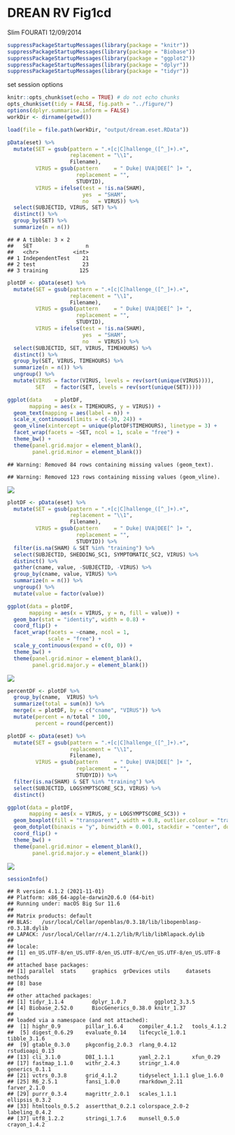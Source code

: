 DREAN RV Fig1cd
================
Slim FOURATI
12/09/2014

``` r
suppressPackageStartupMessages(library(package = "knitr"))
suppressPackageStartupMessages(library(package = "Biobase"))
suppressPackageStartupMessages(library(package = "ggplot2"))
suppressPackageStartupMessages(library(package = "dplyr"))
suppressPackageStartupMessages(library(package = "tidyr"))
```

set session options

``` r
knitr::opts_chunk$set(echo = TRUE) # do not echo chunks
opts_chunk$set(tidy = FALSE, fig.path = "../figure/")
options(dplyr.summarise.inform = FALSE)
workDir <- dirname(getwd())
```

``` r
load(file = file.path(workDir, "output/dream.eset.RData"))
```

``` r
pData(eset) %>%
  mutate(SET = gsub(pattern = ".+[c|C]hallenge_([^_]+).+",
                    replacement = "\\1",
                    Filename),
         VIRUS = gsub(pattern     = " Duke| UVA|DEE[^ ]+ ", 
                      replacement = "",
                      STUDYID),
         VIRUS = ifelse(test = !is.na(SHAM),
                        yes  = "SHAM",
                        no   = VIRUS)) %>%
  select(SUBJECTID, VIRUS, SET) %>%
  distinct() %>%
  group_by(SET) %>%
  summarize(n = n())
```

    ## # A tibble: 3 × 2
    ##   SET                 n
    ##   <chr>           <int>
    ## 1 IndependentTest    21
    ## 2 test               23
    ## 3 training          125

``` r
plotDF <- pData(eset) %>%
  mutate(SET = gsub(pattern = ".+[c|C]hallenge_([^_]+).+",
                    replacement = "\\1",
                    Filename),
         VIRUS = gsub(pattern     = " Duke| UVA|DEE[^ ]+ ", 
                      replacement = "",
                      STUDYID),
         VIRUS = ifelse(test = !is.na(SHAM),
                        yes  = "SHAM",
                        no   = VIRUS)) %>% 
  select(SUBJECTID, SET, VIRUS, TIMEHOURS) %>%
  distinct() %>%
  group_by(SET, VIRUS, TIMEHOURS) %>%
  summarize(n = n()) %>%
  ungroup() %>%
  mutate(VIRUS = factor(VIRUS, levels = rev(sort(unique(VIRUS)))),
         SET   = factor(SET, levels = rev(sort(unique(SET)))))

ggplot(data    = plotDF,
       mapping = aes(x = TIMEHOURS, y = VIRUS)) +
  geom_text(mapping = aes(label = n)) +
  scale_x_continuous(limits = c(-30, 24)) +
  geom_vline(xintercept = unique(plotDF$TIMEHOURS), linetype = 3) +
  facet_wrap(facets = ~SET, ncol = 1, scale = "free") +
  theme_bw() +
  theme(panel.grid.major = element_blank(),
        panel.grid.minor = element_blank())
```

    ## Warning: Removed 84 rows containing missing values (geom_text).

    ## Warning: Removed 123 rows containing missing values (geom_vline).

![](../figure/plot-fig1c-1.png)<!-- -->

``` r
plotDF <- pData(eset) %>%
  mutate(SET = gsub(pattern = ".+[c|C]hallenge_([^_]+).+",
                    replacement = "\\1",
                    Filename),
         VIRUS = gsub(pattern     = " Duke| UVA|DEE[^ ]+ ", 
                      replacement = "",
                      STUDYID)) %>%
  filter(is.na(SHAM) & SET %in% "training") %>%
  select(SUBJECTID, SHEDDING_SC1, SYMPTOMATIC_SC2, VIRUS) %>%
  distinct() %>%
  gather(cname, value, -SUBJECTID, -VIRUS) %>%
  group_by(cname, value, VIRUS) %>%
  summarize(n = n()) %>%
  ungroup() %>%
  mutate(value = factor(value))

ggplot(data = plotDF,
       mapping = aes(x = VIRUS, y = n, fill = value)) +
  geom_bar(stat = "identity", width = 0.8) +
  coord_flip() +
  facet_wrap(facets = ~cname, ncol = 1,
             scale = "free") +
  scale_y_continuous(expand = c(0, 0)) +
  theme_bw() +
  theme(panel.grid.minor = element_blank(),
        panel.grid.major.y = element_blank())
```

![](../figure/plot-fig1d-sc1-sc2-1.png)<!-- -->

``` r
percentDF <- plotDF %>%
  group_by(cname,  VIRUS) %>%
  summarize(total = sum(n)) %>%
  merge(x = plotDF, by = c("cname", "VIRUS")) %>%
  mutate(percent = n/total * 100,
         percent = round(percent))
```

``` r
plotDF <- pData(eset) %>%
  mutate(SET = gsub(pattern = ".+[c|C]hallenge_([^_]+).+",
                    replacement = "\\1",
                    Filename),
         VIRUS = gsub(pattern     = " Duke| UVA|DEE[^ ]+ ", 
                      replacement = "",
                      STUDYID)) %>%
  filter(is.na(SHAM) & SET %in% "training") %>%
  select(SUBJECTID, LOGSYMPTSCORE_SC3, VIRUS) %>%
  distinct()

ggplot(data = plotDF,
       mapping = aes(x = VIRUS, y = LOGSYMPTSCORE_SC3)) +
  geom_boxplot(fill = "transparent", width = 0.8, outlier.colour = "transparent") +
  geom_dotplot(binaxis = "y", binwidth = 0.001, stackdir = "center", dotsize = 20) +
  coord_flip() +
  theme_bw() +
  theme(panel.grid.minor = element_blank(),
        panel.grid.major.y = element_blank())
```

![](../figure/plot-fig1c-sc3-1.png)<!-- -->

``` r
sessionInfo()
```

    ## R version 4.1.2 (2021-11-01)
    ## Platform: x86_64-apple-darwin20.6.0 (64-bit)
    ## Running under: macOS Big Sur 11.6
    ## 
    ## Matrix products: default
    ## BLAS:   /usr/local/Cellar/openblas/0.3.18/lib/libopenblasp-r0.3.18.dylib
    ## LAPACK: /usr/local/Cellar/r/4.1.2/lib/R/lib/libRlapack.dylib
    ## 
    ## locale:
    ## [1] en_US.UTF-8/en_US.UTF-8/en_US.UTF-8/C/en_US.UTF-8/en_US.UTF-8
    ## 
    ## attached base packages:
    ## [1] parallel  stats     graphics  grDevices utils     datasets  methods  
    ## [8] base     
    ## 
    ## other attached packages:
    ## [1] tidyr_1.1.4         dplyr_1.0.7         ggplot2_3.3.5      
    ## [4] Biobase_2.52.0      BiocGenerics_0.38.0 knitr_1.37         
    ## 
    ## loaded via a namespace (and not attached):
    ##  [1] highr_0.9        pillar_1.6.4     compiler_4.1.2   tools_4.1.2     
    ##  [5] digest_0.6.29    evaluate_0.14    lifecycle_1.0.1  tibble_3.1.6    
    ##  [9] gtable_0.3.0     pkgconfig_2.0.3  rlang_0.4.12     rstudioapi_0.13 
    ## [13] cli_3.1.0        DBI_1.1.1        yaml_2.2.1       xfun_0.29       
    ## [17] fastmap_1.1.0    withr_2.4.3      stringr_1.4.0    generics_0.1.1  
    ## [21] vctrs_0.3.8      grid_4.1.2       tidyselect_1.1.1 glue_1.6.0      
    ## [25] R6_2.5.1         fansi_1.0.0      rmarkdown_2.11   farver_2.1.0    
    ## [29] purrr_0.3.4      magrittr_2.0.1   scales_1.1.1     ellipsis_0.3.2  
    ## [33] htmltools_0.5.2  assertthat_0.2.1 colorspace_2.0-2 labeling_0.4.2  
    ## [37] utf8_1.2.2       stringi_1.7.6    munsell_0.5.0    crayon_1.4.2
